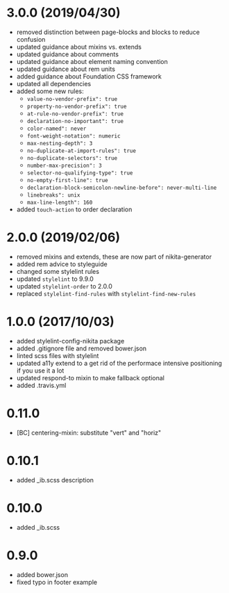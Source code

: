 # 3.0.0 (2019/04/30)

* removed distinction between page-blocks and blocks to reduce confusion
* updated guidance about mixins vs. extends
* updated guidance about comments
* updated guidance about element naming convention
* updated guidance about rem units
* added guidance about Foundation CSS framework
* updated all dependencies
* added some new rules:
  * `value-no-vendor-prefix": true`
  * `property-no-vendor-prefix": true`
  * `at-rule-no-vendor-prefix": true`
  * `declaration-no-important": true`
  * `color-named": never`
  * `font-weight-notation": numeric`
  * `max-nesting-depth": 3`
  * `no-duplicate-at-import-rules": true`
  * `no-duplicate-selectors": true`
  * `number-max-precision": 3`
  * `selector-no-qualifying-type": true`
  * `no-empty-first-line": true`
  * `declaration-block-semicolon-newline-before": never-multi-line`
  * `linebreaks": unix`
  * `max-line-length": 160`
* added `touch-action` to order declaration

# 2.0.0 (2019/02/06)

* removed mixins and extends, these are now part of nikita-generator
* added rem advice to styleguide
* changed some stylelint rules
* updated `stylelint` to 9.9.0
* updated `stylelint-order` to 2.0.0
* replaced `stylelint-find-rules` with `stylelint-find-new-rules`

# 1.0.0 (2017/10/03)

* added stylelint-config-nikita package
* added .gitignore file and removed bower.json
* linted scss files with stylelint
* updated a11y extend to a get rid of the performace intensive positioning if you use it a lot
* updated respond-to mixin to make fallback optional
* added .travis.yml

# 0.11.0

* [BC] centering-mixin: substitute "vert" and "horiz"

# 0.10.1

* added _ib.scss description

# 0.10.0

* added _ib.scss

# 0.9.0

* added bower.json
* fixed typo in footer example
